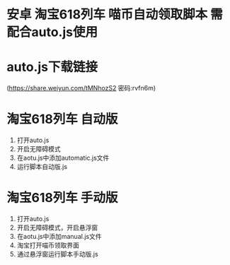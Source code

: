 
# 安卓 淘宝618列车 喵币自动领取脚本 需配合auto.js使用
# auto.js下载链接
(https://share.weiyun.com/tMNhozS2 密码:rvfn6m)

# 淘宝618列车 自动版
1. 打开auto.js
2. 开启无障碍模式
3. 在aotu.js中添加automatic.js文件
4. 运行脚本自动版.js

# 淘宝618列车 手动版
1. 打开auto.js
2. 开启无障碍模式，开启悬浮窗
3. 在aotu.js中添加manual.js文件
4. 淘宝打开喵币领取界面
5. 通过悬浮窗运行脚本手动版.js






